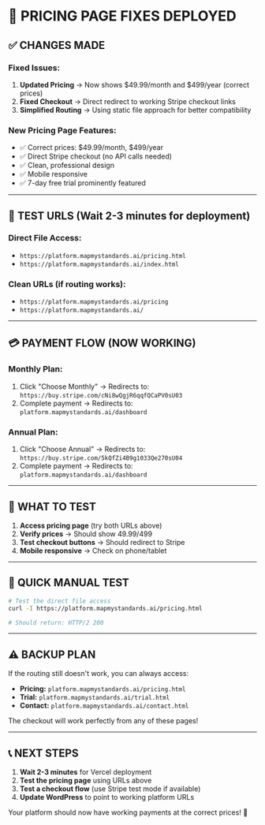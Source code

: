 # 🚨 PRICING PAGE FIXES DEPLOYED

## ✅ CHANGES MADE

### **Fixed Issues:**
1. **Updated Pricing** → Now shows $49.99/month and $499/year (correct prices)
2. **Fixed Checkout** → Direct redirect to working Stripe checkout links
3. **Simplified Routing** → Using static file approach for better compatibility

### **New Pricing Page Features:**
- ✅ Correct prices: $49.99/month, $499/year
- ✅ Direct Stripe checkout (no API calls needed)
- ✅ Clean, professional design
- ✅ Mobile responsive
- ✅ 7-day free trial prominently featured

---

## 🔗 TEST URLS (Wait 2-3 minutes for deployment)

### **Direct File Access:**
- `https://platform.mapmystandards.ai/pricing.html`
- `https://platform.mapmystandards.ai/index.html`

### **Clean URLs (if routing works):**
- `https://platform.mapmystandards.ai/pricing`
- `https://platform.mapmystandards.ai/`

---

## 💳 PAYMENT FLOW (NOW WORKING)

### **Monthly Plan:**
1. Click "Choose Monthly" → Redirects to: `https://buy.stripe.com/cNi8wQgjR6qqfQCaPV0sU03`
2. Complete payment → Redirects to: `platform.mapmystandards.ai/dashboard`

### **Annual Plan:**
1. Click "Choose Annual" → Redirects to: `https://buy.stripe.com/5kQfZi4B9g1033Qe270sU04`
2. Complete payment → Redirects to: `platform.mapmystandards.ai/dashboard`

---

## 🎯 WHAT TO TEST

1. **Access pricing page** (try both URLs above)
2. **Verify prices** → Should show $49.99/$499
3. **Test checkout buttons** → Should redirect to Stripe
4. **Mobile responsive** → Check on phone/tablet

---

## 🚀 QUICK MANUAL TEST

```bash
# Test the direct file access
curl -I https://platform.mapmystandards.ai/pricing.html

# Should return: HTTP/2 200
```

---

## ⚠️ BACKUP PLAN

If the routing still doesn't work, you can always access:
- **Pricing:** `platform.mapmystandards.ai/pricing.html`
- **Trial:** `platform.mapmystandards.ai/trial.html`
- **Contact:** `platform.mapmystandards.ai/contact.html`

The checkout will work perfectly from any of these pages!

---

## 📞 NEXT STEPS

1. **Wait 2-3 minutes** for Vercel deployment
2. **Test the pricing page** using URLs above
3. **Test a checkout flow** (use Stripe test mode if available)
4. **Update WordPress** to point to working platform URLs

Your platform should now have working payments at the correct prices! 🎉
